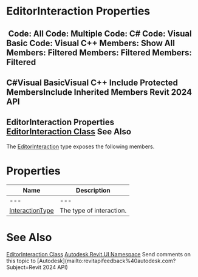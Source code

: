 # EditorInteraction Properties

﻿
 Code: All Code: Multiple Code: C# Code: Visual Basic Code: Visual C++  Members: Show All Members: Filtered Members: Filtered Members: Filtered   
---  
C#Visual BasicVisual C++
Include Protected MembersInclude Inherited Members
Revit 2024 API  
---  
EditorInteraction Properties  
[EditorInteraction Class](30334b20-a279-d24f-dc43-f4b96184251d.md "EditorInteraction Class") See Also  
---  
The [EditorInteraction](30334b20-a279-d24f-dc43-f4b96184251d.md "EditorInteraction Class") type exposes the following members.
# Properties
| Name | Description |
| --- | --- |
| --- | --- | --- |
| [InteractionType](d95d696b-41b2-0159-0e39-fc0ab2703dbc.md "InteractionType Property") | The type of interaction. |

# See Also
[EditorInteraction Class](30334b20-a279-d24f-dc43-f4b96184251d.md "EditorInteraction Class")
[Autodesk.Revit.UI Namespace](e86fd90a-8957-02a6-da7f-ced248966e3e.md "Autodesk.Revit.UI Namespace")
Send comments on this topic to [Autodesk](mailto:revitapifeedback%40autodesk.com?Subject=Revit 2024 API)